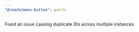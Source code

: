 ```yaml
---
"@reach/menu-button": patch
---
```


Fixed an issue causing duplicate IDs across multiple instances
